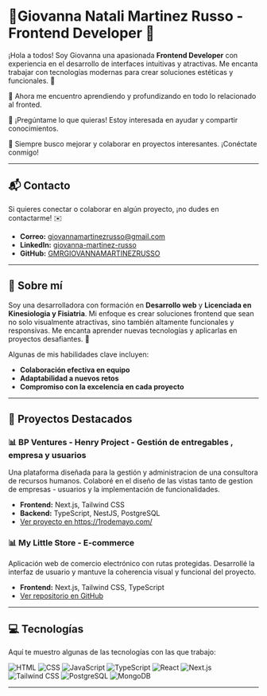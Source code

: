 # 🌸Giovanna Natali Martinez Russo - Frontend Developer 🌸

¡Hola a todos! Soy Giovanna una apasionada **Frontend Developer** con experiencia en el desarrollo de interfaces intuitivas y atractivas. Me encanta trabajar con tecnologías modernas para crear soluciones estéticas y funcionales. 🌟



🌱 Ahora me encuentro aprendiendo y profundizando en todo lo relacionado al fronted.

💬 ¡Pregúntame lo que quieras! Estoy interesada en ayudar y compartir conocimientos.

🌟 Siempre busco mejorar y colaborar en proyectos interesantes. ¡Conéctate conmigo!


---


## 📬 Contacto

Si quieres conectar o colaborar en algún proyecto, ¡no dudes en contactarme! ✉️

- **Correo:** [giovannamartinezrusso@gmail.com]()
- **LinkedIn:** [giovanna-martinez-russo](https://www.linkedin.com/in/giovanna-martinez-russo/)
- **GitHub:** [GMRGIOVANNAMARTINEZRUSSO](https://github.com/GMRGIOVANNAMARTINEZRUSSO)


---


## 🌟 Sobre mí

Soy una desarrolladora con formación en **Desarrollo web** y **Licenciada en Kinesiologia y Fisiatria**. Mi enfoque es crear soluciones frontend que sean no solo visualmente atractivas, sino también altamente funcionales y responsivas. Me encanta aprender nuevas tecnologías y aplicarlas en proyectos desafiantes. 🚀

Algunas de mis habilidades clave incluyen:

- **Colaboración efectiva en equipo**
- **Adaptabilidad a nuevos retos**
- **Compromiso con la excelencia en cada proyecto**


---


## 🚀 Proyectos Destacados

### 📊 **BP Ventures - Henry Project** - Gestión de entregables , empresa y usuarios
Una plataforma diseñada para la gestión y administracion de una consultora de recursos humanos. Colaboré en el diseño de las vistas tanto de gestion de empresas - usuarios y la implementación de funcionalidades.

- **Frontend:** Next.js, Tailwind CSS
- **Backend:** TypeScript, NestJS, PostgreSQL
- [Ver proyecto en https://1rodemayo.com/ ]( https://1rodemayo.com/)

### 
### 📊 **My Little Store** - E-commerce
Aplicación web de comercio electrónico con rutas protegidas. Desarrollé la interfaz de usuario y mantuve la coherencia visual y funcional del proyecto.


- **Frontend:** Next.js, Tailwind CSS, TypeScript
- [Ver repositorio en GitHub](https://github.com/pi-rym/PM4FE-GMRGIOVANNAMARTINEZRUSSO.git)


---


## 💻 Tecnologías

Aquí te muestro algunas de las tecnologías con las que trabajo:

![HTML](https://img.shields.io/badge/HTML-E34F26?style=for-the-badge&logo=html5&logoColor=white)
![CSS](https://img.shields.io/badge/CSS-1572B6?style=for-the-badge&logo=css3&logoColor=white)
![JavaScript](https://img.shields.io/badge/JavaScript-F7DF1E?style=for-the-badge&logo=javascript&logoColor=black)
![TypeScript](https://img.shields.io/badge/TypeScript-3178C6?style=for-the-badge&logo=typescript&logoColor=white)
![React](https://img.shields.io/badge/React-61DAFB?style=for-the-badge&logo=react&logoColor=black)
![Next.js](https://img.shields.io/badge/Next.js-000000?style=for-the-badge&logo=nextdotjs&logoColor=white)
![Tailwind CSS](https://img.shields.io/badge/Tailwind_CSS-38B2AC?style=for-the-badge&logo=tailwind-css&logoColor=white)
![PostgreSQL](https://img.shields.io/badge/PostgreSQL-4169E1?style=for-the-badge&logo=postgresql&logoColor=white)
![MongoDB](https://img.shields.io/badge/MongoDB-47A248?style=for-the-badge&logo=mongodb&logoColor=white)

---